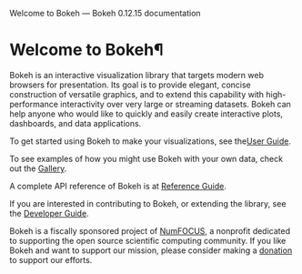 Welcome to Bokeh — Bokeh 0.12.15 documentation

# Welcome to Bokeh¶

Bokeh is an interactive visualization library that targets modern web browsers for presentation. Its goal is to provide elegant, concise construction of versatile graphics, and to extend this capability with high-performance interactivity over very large or streaming datasets. Bokeh can help anyone who would like to quickly and easily create interactive plots, dashboards, and data applications.

To get started using Bokeh to make your visualizations, see the[User Guide](https://bokeh.pydata.org/en/latest/docs/user_guide.html#userguide).

To see examples of how you might use Bokeh with your own data, check out the [Gallery](https://bokeh.pydata.org/en/latest/docs/gallery.html#gallery).

A complete API reference of Bokeh is at [Reference Guide](https://bokeh.pydata.org/en/latest/docs/reference.html#refguide).

If you are interested in contributing to Bokeh, or extending the library, see the [Developer Guide](https://bokeh.pydata.org/en/latest/docs/dev_guide.html#devguide).

Bokeh is a fiscally sponsored project of [NumFOCUS](https://numfocus.org/), a nonprofit dedicated to supporting the open source scientific computing community. If you like Bokeh and want to support our mission, please consider making a [donation](https://www.flipcause.com/secure/cause_pdetails/MzE5NjE=) to support our efforts.